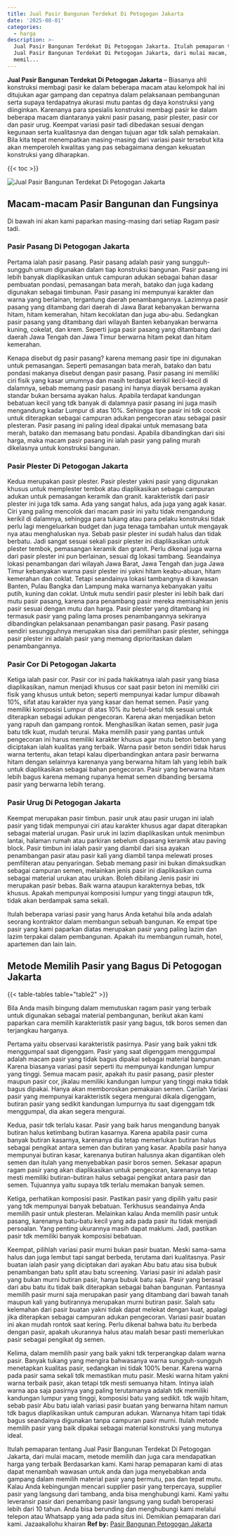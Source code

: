```yaml
---
title: Jual Pasir Bangunan Terdekat Di Petogogan Jakarta
date: '2025-08-01'
categories:
  - harga
description: >-
  Jual Pasir Bangunan Terdekat Di Petogogan Jakarta. Itulah pemaparan tentang
  Jual Pasir Bangunan Terdekat Di Petogogan Jakarta, dari mulai macam, metode
  memil...
---
```


**Jual Pasir Bangunan Terdekat Di Petogogan Jakarta** – Biasanya ahli konstruksi membagi pasir ke dalam beberapa macam atau kelompok hal ini ditujukan agar gampang dan cepatnya dalam pelaksanaan pembangunan serta supaya terdapatnya akurasi mutu pantas dg daya konstruksi yang diinginkan. Karenanya para spesialis konstruksi membagi pasir ke dalam beberapa macam diantaranya yakni pasir pasang, pasir plester, pasir cor dan pasir urug. Keempat variasi pasir tadi dibedakan sesuai dengan kegunaan serta kualitasnya dan dengan tujuan agar tdk salah pemakaian. Bila kita tepat menempatkan masing-masing dari variasi pasir tersebut kita akan memperoleh kwalitas yang pas sebagaimana dengan kekuatan konstruksi yang diharapkan.

{{< toc >}}

![Jual Pasir Bangunan Terdekat Di Petogogan Jakarta](/images/jual-pasir-bangunan-13.png)

## Macam-macam Pasir Bangunan dan Fungsinya

Di bawah ini akan kami paparkan masing-masing dari setiap Ragam pasir tadi.

### Pasir Pasang Di Petogogan Jakarta

Pertama ialah pasir pasang. Pasir pasang adalah pasir yang sungguh-sungguh umum digunakan dalam tiap konstruksi bangunan. Pasir pasang ini lebih banyak diaplikasikan untuk campuran adukan sebagai bahan dasar pembuatan pondasi, pemasangan bata merah, batako dan juga kadang digunakan sebagai timbunan. Pasir pasang ini mempunyai karakter dan warna yang berlainan, tergantung daerah penambangannya. Lazimnya pasir pasang yang ditambang dari daerah di Jawa Barat kebanyakan berwarna hitam, hitam kemerahan, hitam kecoklatan dan juga abu-abu. Sedangkan pasir pasang yang ditambang dari wilayah Banten kebanyakan berwarna kuning, cokelat, dan krem. Seperti juga pasir pasang yang ditambang dari daerah Jawa Tengah dan Jawa Timur berwarna hitam pekat dan hitam kemerahan.

Kenapa disebut dg pasir pasang? karena memang pasir tipe ini digunakan untuk pemasangan. Seperti pemasangan bata merah, batako dan batu pondasi makanya disebut dengan pasir pasang. Pasir pasang ini memiliki ciri fisik yang kasar umumnya dan masih terdapat kerikil kecil-kecil di dalamnya, sebab memang pasir pasang ini hanya diayak bersama ayakan standar bukan bersama ayakan halus. Apabila terdapat kandungan bebatuan kecil yang tdk banyak di dalamnya pasir pasang ini juga masih mengandung kadar Lumpur di atas 10%. Sehingga tipe pasir ini tdk cocok untuk diterapkan sebagai campuran adukan pengecoran atau sebagai pasir plesteran. Pasir pasang ini paling ideal dipakai untuk memasang bata merah, batako dan memasang batu pondasi. Apabila dibandingkan dari sisi harga, maka macam pasir pasang ini ialah pasir yang paling murah dikelasnya untuk konstruksi bangunan.

### Pasir Plester Di Petogogan Jakarta

Kedua merupakan pasir plester. Pasir plester yakni pasir yang digunakan khusus untuk memplester tembok atau diaplikasikan sebagai campuran adukan untuk pemasangan keramik dan granit. karakteristik dari pasir plester ini juga tdk sama. Ada yang sangat halus, ada juga yang agak kasar. Ciri yang paling mencolok dari macam pasir ini yaitu tidak mengandung kerikil di dalamnya, sehingga para tukang atau para pelaku konstruksi tidak perlu lagi mengeluarkan budget dan juga tenaga tambahan untuk mengayak nya atau menghaluskan nya. Sebab pasir plester ini sudah halus dan tidak berbatu. Jadi sangat sesuai sekali pasir plester ini diaplikasikan untuk plester tembok, pemasangan keramik dan granit. Perlu dikenal juga warna dari pasir plester ini pun berlainan, sesuai dg lokasi tambang. Seandainya lokasi penambangan dari wilayah Jawa Barat, Jawa Tengah dan juga Jawa Timur kebanyakan warna pasir plester ini yakni hitam keabu-abuan, hitam kemerahan dan coklat. Tetapi seandainya lokasi tambangnya di kawasan Banten, Pulau Bangka dan Lampung maka warnanya kebanyakan yaitu putih, kuning dan coklat. Untuk mutu sendiri pasir plester ini lebih baik dari mutu pasir pasang, karena para penambang pasir mereka memisahkan jenis pasir sesuai dengan mutu dan harga. Pasir plester yang ditambang ini termasuk pasir yang paling lama proses penambangannya sekiranya dibandingkan pelaksanaan penambangan pasir pasang. Pasir pasang sendiri sesungguhnya merupakan sisa dari pemilihan pasir plester, sehingga pasir plester ini adalah pasir yang memang diprioritaskan dalam penambangannya.

### Pasir Cor Di Petogogan Jakarta

Ketiga ialah pasir cor. Pasir cor ini pada hakikatnya ialah pasir yang biasa diaplikasikan, namun menjadi khusus cor saat pasir beton ini memiliki ciri fisik yang khusus untuk beton; seperti mempunyai kadar lumpur dibawah 10%, sifat atau karakter nya yang kasar dan hemat semen. Pasir yang memiliki komposisi Lumpur di atas 10% itu betul-betul tdk sesuai untuk diterapkan sebagai adukan pengecoran. Karena akan menjadikan beton yang rapuh dan gampang rontok. Menghasilkan ikatan semen, pasir juga batu tdk kuat, mudah terurai. Maka memilih pasir yang pantas untuk pengecoran ini harus memiliki karakter khusus agar mutu beton beton yang diciptakan ialah kualitas yang terbaik. Warna pasir beton sendiri tidak harus warna tertentu, akan tetapi kalau diperbandingkan antara pasir berwarna hitam dengan selainnya karenanya yang berwarna hitam lah yang lebih baik untuk diaplikasikan sebagai bahan pengecoran. Pasir yang berwarna hitam lebih bagus karena memang rupanya hemat semen dibanding bersama pasir yang berwarna lebih terang.

### Pasir Urug Di Petogogan Jakarta

Keempat merupakan pasir timbun. pasir uruk atau pasir urugan ini ialah pasir yang tidak mempunyai ciri atau karakter khusus agar dapat diterapkan sebagai material urugan. Pasir uruk ini lazim diaplikasikan untuk menimbun lantai, halaman rumah atau parkiran sebelum dipasang keramik atau paving block. Pasir timbun ini ialah pasir yang diambil dari sisa ayakan penambangan pasir atau pasir kali yang diambil tanpa melewati proses pemfilteran atau penyaringan. Sebab memang pasir ini bukan dimaksudkan sebagai campuran semen, melainkan jenis pasir ini diaplikasikan cuma sebagai material urukan atau urukan. Boleh dibilang Jenis pasir ini merupakan pasir bebas. Baik warna ataupun karakternya bebas, tdk khusus. Apakah mempunyai komposisi lumpur yang tinggi ataupun tdk, tidak akan berdampak sama sekali.

Itulah beberapa variasi pasir yang harus Anda ketahui bila anda adalah seorang kontraktor dalam membangun sebuah bangunan. Ke empat tipe pasir yang kami paparkan diatas merupakan pasir yang paling lazim dan lazim terpakai dalam pembangunan. Apakah itu membangun rumah, hotel, apartemen dan lain lain.

## Metode Memilih Pasir yang Bagus Di Petogogan Jakarta

{{< table-tables table="table2" >}}

Bila Anda masih bingung dalam memutuskan ragam pasir yang terbaik untuk digunakan sebagai material pembangunan, berikut akan kami paparkan cara memilih karakteristik pasir yang bagus, tdk boros semen dan terjangkau harganya.

Pertama yaitu observasi karakteristik pasirnya. Pasir yang baik yakni tdk menggumpal saat digenggam. Pasir yang saat digenggam menggumpal adalah macam pasir yang tidak bagus dipakai sebagai material bangunan. Karena biasanya variasi pasir seperti itu mempunyai kandungan lumpur yang tinggi. Semua macam pasir, apakah itu pasir pasang, pasir plester maupun pasir cor, jikalau memiliki kandungan lumpur yang tinggi maka tidak bagus dipakai. Hanya akan memboroskan pemakaian semen. Carilah Variasi pasir yang mempunyai karakteristik segera mengurai dikala digenggam, butiran pasir yang sedikit kandungan lumpurnya itu saat digenggam tdk menggumpal, dia akan segera mengurai.

Kedua, pasir tdk terlalu kasar. Pasir yang baik harus mengandung banyak butiran halus ketimbang butiran kasarnya. Karena apabila pasir cuma banyak butiran kasarnya, karenanya dia tetap memerlukan butiran halus sebagai pengikat antara semen dan butiran yang kasar. Apabila pasir hanya mempunyai butiran kasar, karenanya butiran halusnya akan digantikan oleh semen dan itulah yang menyebabkan pasir boros semen. Sekasar apapun ragam pasir yang akan diaplikasikan untuk pengecoran, karenanya tetap mesti memiliki butiran-butiran halus sebagai pengikat antara pasir dan semen. Tujuannya yaitu supaya tdk terlalu memakan banyak semen.

Ketiga, perhatikan komposisi pasir. Pastikan pasir yang dipilih yaitu pasir yang tdk mempunyai banyak bebatuan. Terkhusus seandainya Anda memilih pasir untuk plesteran. Melainkan kalau Anda memilih pasir untuk pasang, karenanya batu-batu kecil yang ada pada pasir itu tidak menjadi persoalan. Yang penting ukurannya masih dapat maklumi. Jadi, pastikan pasir tdk memiliki banyak komposisi bebatuan.

Keempat, pilihlah variasi pasir murni bukan pasir buatan. Meski sama-sama halus dan juga lembut tapi sangat berbeda, terutama dari kualitasnya. Pasir buatan ialah pasir yang diciptakan dari ayakan Abu batu atau sisa bubuk penambangan batu split atau batu screening. Variasi pasir ini adalah pasir yang bukan murni butiran pasir, hanya bubuk batu saja. Pasir yang berasal dari abu batu itu tidak baik diterapkan sebagai bahan bangunan. Pantasnya memilih pasir murni saja merupakan pasir yang ditambang dari bawah tanah maupun kali yang butirannya merupakan murni butiran pasir. Salah satu kelemahan dari pasir buatan yakni tidak dapat melekat dengan kuat, apalagi jika diterapkan sebagai campuran adukan pengecoran. Variasi pasir buatan ini akan mudah rontok saat kering. Perlu dikenal bahwa batu itu berbeda dengan pasir, apakah ukurannya halus atau malah besar pasti memerlukan pasir sebagai pengikat dg semen.

Kelima, dalam memilih pasir yang baik yakni tdk terperangkap dalam warna pasir. Banyak tukang yang mengira bahwasanya warna sungguh-sungguh menetapkan kualitas pasir, sedangkan ini tidak 100% benar. Karena warna pada pasir sama sekali tdk memastikan mutu pasir. Meski warna hitam yakni warna terbaik pasir, akan tetapi tdk mesti semuanya hitam. Intinya ialah warna apa saja pasirnya yang paling terutamanya adalah tdk memiliki kandungan lumpur yang tinggi, komposisi batu yang sedikit. tdk wajib hitam, sebab pasir Abu batu ialah variasi pasir buatan yang berwarna hitam namun tdk bagus diaplikasikan untuk campuran adukan. Warnanya hitam tapi tidak bagus seandainya digunakan tanpa campuran pasir murni. Itulah metode memilih pasir yang baik dipakai sebagai material konstruksi yang mutunya ideal.

Itulah pemaparan tentang Jual Pasir Bangunan Terdekat Di Petogogan Jakarta, dari mulai macam, metode memilih dan juga cara mendapatkan harga yang terbaik Berdasarkan kami. Kami harap pemaparan kami di atas dapat menambah wawasan untuk anda dan juga menyebabkan anda gampang dalam memilih material pasir yang bermutu, pas dan tepat mutu. Kalau Anda kebingungan mencari supplier pasir yang terpercaya, supplier pasir yang langsung dari tambang, anda bisa menghubungi kami. Kami yaitu leveransir pasir dari penambang pasir langsung yang sudah beroperasi lebih dari 10 tahun. Anda bisa berunding dan menghubungi kami melalui telepon atau Whatsapp yang ada pada situs ini. Demikian pemaparan dari kami. Jazaakallohu khairan
**Ref by:** [Pasir Bangunan Petogogan Jakarta](https://id.wikipedia.org/wiki/Pasir)
